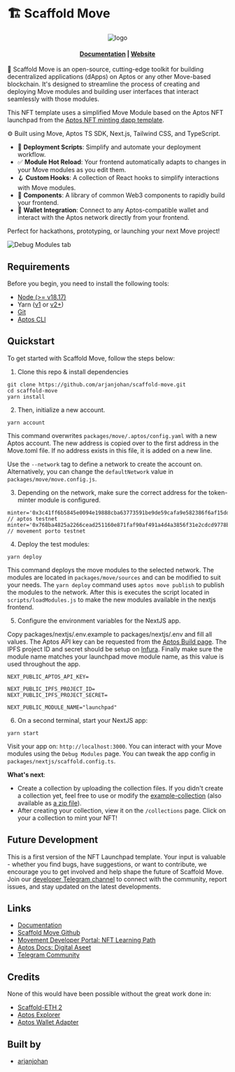 # 🏗 Scaffold Move

<div align="center">

![logo](/assets/logo_small.png)
<h4 align="center">
  <a href="https://scaffold-move-docs.vercel.app/">Documentation</a> |
  <a href="https://scaffold-move-chi.vercel.app/">Website</a>
</h4>
</div>

🧪 Scaffold Move is an open-source, cutting-edge toolkit for building decentralized applications (dApps) on Aptos or any other Move-based blockchain. It's designed to streamline the process of creating and deploying Move modules and building user interfaces that interact seamlessly with those modules.

 This NFT template uses a simplified Move Module based on the Aptos NFT launchpad from the [Aptos NFT minting dapp template](https://github.com/aptos-labs/create-aptos-dapp/tree/main/templates/nft-minting-dapp-template).

⚙️ Built using Move, Aptos TS SDK, Next.js, Tailwind CSS, and TypeScript.

- 🛫 **Deployment Scripts**: Simplify and automate your deployment workflow.
- ✅ **Module Hot Reload**: Your frontend automatically adapts to changes in your Move modules as you edit them.
- 🪝 **Custom Hooks**: A collection of React hooks to simplify interactions with Move modules.
- 🧱 **Components**: A library of common Web3 components to rapidly build your frontend.
- 🔐 **Wallet Integration**: Connect to any Aptos-compatible wallet and interact with the Aptos network directly from your frontend.

Perfect for hackathons, prototyping, or launching your next Move project!

![Debug Modules tab](assets/debug.png)

## Requirements

Before you begin, you need to install the following tools:

- [Node (>= v18.17)](https://nodejs.org/en/download/)
- Yarn ([v1](https://classic.yarnpkg.com/en/docs/install/) or [v2+](https://yarnpkg.com/getting-started/install))
- [Git](https://git-scm.com/downloads)
- [Aptos CLI](https://aptos.dev/en/build/cli)

## Quickstart

To get started with Scaffold Move, follow the steps below:

1. Clone this repo & install dependencies

```
git clone https://github.com/arjanjohan/scaffold-move.git
cd scaffold-move
yarn install
```

2. Then, initialize a new account.

```
yarn account
```

This command overwrites `packages/move/.aptos/config.yaml` with a new Aptos account. The new address is copied over to the first address in the Move.toml file. If no address exists in this file, it is added on a new line.

Use the `--network` tag to define a network to create the account on. Alternatively, you can change the `defaultNetwork` value in `packages/move/move.config.js`.

3. Depending on the network, make sure the correct address for the token-minter module is configured.
```
minter='0x3c41ff6b5845e0094e19888cba63773591be9de59cafa9e582386f6af15dd490' // aptos testnet
minter='0x768ba4825a2266cead251160e871faf90af491a4d4a3856f31e2cdcd9778b08c' // movement porto testnet
```

4. Deploy the test modules:

```
yarn deploy
```

This command deploys the move modules to the selected network. The modules are located in `packages/move/sources` and can be modified to suit your needs. The `yarn deploy` command uses `aptos move publish` to publish the modules to the network. After this is executes the script located in `scripts/loadModules.js` to make the new modules available in the nextjs frontend.

5. Configure the environment variables for the NextJS app.

Copy packages/nextjs/.env.example to packages/nextjs/.env and fill all values.
The Aptos API key can be requested from the [Aptos Build page](https://developers.aptoslabs.com/). The IPFS project ID and secret should be setup on [Infura](https://www.infura.io/). Finally make sure the module name matches your launchpad move module name, as this value is used throughout the app.

```
NEXT_PUBLIC_APTOS_API_KEY=

NEXT_PUBLIC_IPFS_PROJECT_ID=
NEXT_PUBLIC_IPFS_PROJECT_SECRET=

NEXT_PUBLIC_MODULE_NAME="launchpad"
```

6. On a second terminal, start your NextJS app:

```
yarn start
```

Visit your app on: `http://localhost:3000`. You can interact with your Move modules using the `Debug Modules` page. You can tweak the app config in `packages/nextjs/scaffold.config.ts`.

**What's next**:

- Create a collection by uploading the collection files. If you didn't create a collection yet, feel free to use or modify the [example-collection](example-collection) (also available as [a zip file](example-collection.zip)).
- After creating your collection, view it on the `/collections` page. Click on your a collection to mint your NFT!

## Future Development
This is a first version of the NFT Launchpad template. Your input is valuable - whether you find bugs, have suggestions, or want to contribute, we encourage you to get involved and help shape the future of Scaffold Move. Join our [developer Telegram channel](https://t.me/+lOn2MJawQlc1YjA8) to connect with the community, report issues, and stay updated on the latest developments.

## Links

- [Documentation](https://scaffold-move-docs.vercel.app/)
- [Scaffold Move Github](https://github.com/arjanjohan/scaffold-move)
- [Movement Developer Portal: NFT Learning Path](https://developer.movementnetwork.xyz/learning-paths/nft)
- [Aptos Docs: Digital Aseet](https://aptos.dev/en/build/smart-contracts/digital-asset)
- [Telegram Community](https://t.me/+lOn2MJawQlc1YjA8)

## Credits

None of this would have been possible without the great work done in:
- [Scaffold-ETH 2](https://github.com/scaffold-eth/scaffold-eth-2)
- [Aptos Explorer](https://github.com/aptos-labs/explorer)
- [Aptos Wallet Adapter](https://github.com/aptos-labs/aptos-wallet-adapter)

## Built by

- [arjanjohan](https://x.com/arjanjohan/)
